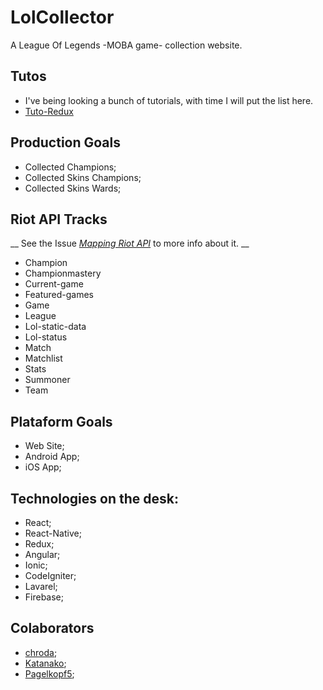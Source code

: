 # LolCollector

A League Of Legends -MOBA game- collection website.

## Tutos

- I've being looking a bunch of tutorials, with time I will put the list here.
- [Tuto-Redux](https://github.com/happypoulp/redux-tutorial/)

## Production Goals

- Collected Champions;
- Collected Skins Champions;
- Collected Skins Wards;

## Riot API Tracks

__ See the Issue _[Mapping Riot API](https://github.com/chroda/lolcollector/issues/3)_ to more info about it. __

- Champion
- Championmastery
- Current-game
- Featured-games
- Game
- League
- Lol-static-data
- Lol-status
- Match
- Matchlist
- Stats
- Summoner
- Team


## Plataform Goals

- Web Site;
- Android App;
- iOS App;

## Technologies on the desk:

- React;
- React-Native;
- Redux;
- Angular;
- Ionic;
- CodeIgniter;
- Lavarel;
- Firebase;

## Colaborators

- [chroda](https://github.com/chroda);
- [Katanako](https://github.com/Katanako);
- [Pagelkopf5](https://github.com/Pagelkopf5);
